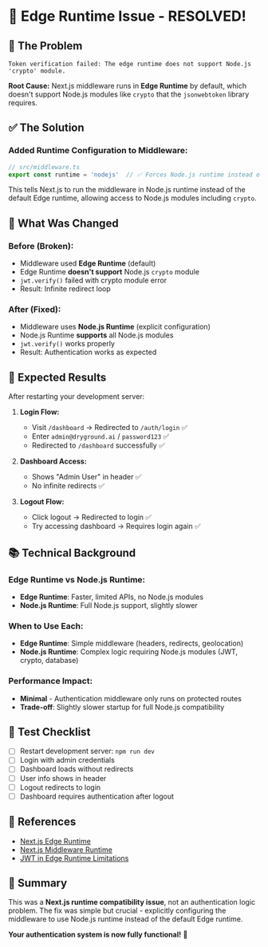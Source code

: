# 🎉 Edge Runtime Issue - RESOLVED!

## 🐛 **The Problem**
```
Token verification failed: The edge runtime does not support Node.js 'crypto' module.
```

**Root Cause:** Next.js middleware runs in **Edge Runtime** by default, which doesn't support Node.js modules like `crypto` that the `jsonwebtoken` library requires.

## ✅ **The Solution**

### **Added Runtime Configuration to Middleware:**
```typescript
// src/middleware.ts
export const runtime = 'nodejs'  // ✅ Forces Node.js runtime instead of Edge
```

This tells Next.js to run the middleware in Node.js runtime instead of the default Edge runtime, allowing access to Node.js modules including `crypto`.

## 🔧 **What Was Changed**

### **Before (Broken):**
- Middleware used **Edge Runtime** (default)
- Edge Runtime **doesn't support** Node.js `crypto` module
- `jwt.verify()` failed with crypto module error
- Result: Infinite redirect loop

### **After (Fixed):**
- Middleware uses **Node.js Runtime** (explicit configuration)
- Node.js Runtime **supports** all Node.js modules
- `jwt.verify()` works properly
- Result: Authentication works as expected

## 🚀 **Expected Results**

After restarting your development server:

1. **Login Flow:**
   - Visit `/dashboard` → Redirected to `/auth/login` ✅
   - Enter `admin@dryground.ai` / `password123` ✅
   - Redirected to `/dashboard` successfully ✅

2. **Dashboard Access:**
   - Shows "Admin User" in header ✅
   - No infinite redirects ✅

3. **Logout Flow:**
   - Click logout → Redirected to login ✅
   - Try accessing dashboard → Requires login again ✅

## 📚 **Technical Background**

### **Edge Runtime vs Node.js Runtime:**
- **Edge Runtime**: Faster, limited APIs, no Node.js modules
- **Node.js Runtime**: Full Node.js support, slightly slower

### **When to Use Each:**
- **Edge Runtime**: Simple middleware (headers, redirects, geolocation)
- **Node.js Runtime**: Complex logic requiring Node.js modules (JWT, crypto, database)

### **Performance Impact:**
- **Minimal** - Authentication middleware only runs on protected routes
- **Trade-off**: Slightly slower startup for full Node.js compatibility

## 🎯 **Test Checklist**

- [ ] Restart development server: `npm run dev`
- [ ] Login with admin credentials
- [ ] Dashboard loads without redirects
- [ ] User info shows in header
- [ ] Logout redirects to login
- [ ] Dashboard requires authentication after logout

## 🔗 **References**

- [Next.js Edge Runtime](https://nextjs.org/docs/app/api-reference/edge)
- [Next.js Middleware Runtime](https://nextjs.org/docs/app/building-your-application/routing/middleware#runtime)
- [JWT in Edge Runtime Limitations](https://nextjs.org/docs/messages/node-module-in-edge-runtime)

## 🎉 **Summary**

This was a **Next.js runtime compatibility issue**, not an authentication logic problem. The fix was simple but crucial - explicitly configuring the middleware to use Node.js runtime instead of the default Edge runtime.

**Your authentication system is now fully functional!** 🚀



